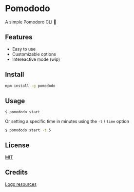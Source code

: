 # Pomododo

A simple Pomodoro CLI 🍅

## Features

- Easy to use
- Customizable options
- Intereactive mode (wip)

## Install

```bash
npm install -g pomododo
```

## Usage

```bash
$ pomododo start
```

Or setting a specific time in minutes using the `-t` / `time` option 

```bash
$ pomododo start -t 5
```

## License

[MIT](https://github.com/matiasurbano/pomododo/blob/master/LICENSE)

## Credits

[Logo resources](https://www.vecteezy.com)